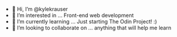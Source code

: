 - 👋 Hi, I’m @kylekrauser
- 👀 I’m interested in ... Front-end web development
- 🌱 I’m currently learning ... Just starting The Odin Project! :)
- 💞️ I’m looking to collaborate on ... anything that will help me learn


<!---
kylekrauser/kylekrauser is a ✨ special ✨ repository because its `README.md` (this file) appears on your GitHub profile.
You can click the Preview link to take a look at your changes.
--->
